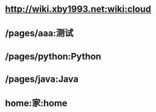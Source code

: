 # http://wiki.xby1993.net:wiki:cloud
# /pages/aaa:测试
# /pages/python:Python
# /pages/java:Java
# home:家:home